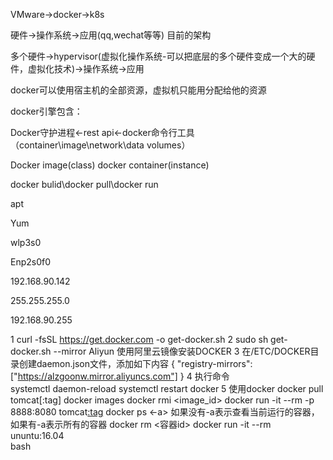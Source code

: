 VMware->docker->k8s

硬件->操作系统->应用(qq,wechat等等) 目前的架构

多个硬件->hypervisor(虚拟化操作系统-可以把底层的多个硬件变成一个大的硬件，虚拟化技术)->操作系统->应用

docker可以使用宿主机的全部资源，虚拟机只能用分配给他的资源

docker引擎包含：

Docker守护进程<-rest api<-docker命令行工具（container\image\network\data volumes）

Docker image(class) docker container(instance)

docker bulid\docker pull\docker run



apt

Yum





wlp3s0

Enp2s0f0

192.168.90.142

255.255.255.0

192.168.90.255

1  curl -fsSL https://get.docker.com -o get-docker.sh
2  sudo sh get-docker.sh --mirror Aliyun  使用阿里云镜像安装DOCKER
3  在/ETC/DOCKER目录创建daemon.json文件，添加如下内容
{
	"registry-mirrors": ["https://alzgoonw.mirror.aliyuncs.com"]
}
4 执行命令  
 systemctl daemon-reload
 systemctl restart docker
5 使用docker
 docker pull tomcat[:tag] 
 docker images
 docker rmi <image_id>
 docker run -it --rm -p 8888:8080 tomcat[:tag](第一个端口是在容器中的端口，第二个端口是宿主机的端口)
 docker ps <-a> 如果没有-a表示查看当前运行的容器，如果有-a表示所有的容器
 docker rm <容器id>
 docker run -it --rm \
 ununtu:16.04 \
 bash
 
